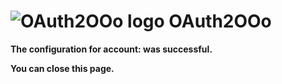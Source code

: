# ![OAuth2OOo logo][1] OAuth2OOo

**The configuration for account: <span id="user"></span> was successful.**

**You can close this page.**

[1]: <https://prrvchr.github.io/OAuth2OOo/img/OAuth2OOo.png>

<script type="module" src="./oauth2.js"></script>
